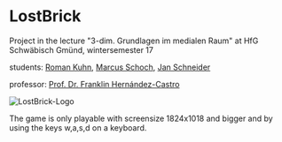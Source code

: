 # LostBrick

Project in the lecture "3-dim. Grundlagen im medialen Raum" at HfG Schwäbisch Gmünd, wintersemester 17

students:
[Roman Kuhn](https://ig.hfg-gmuend.de/author/roman_kuhn),
[Marcus Schoch](https://iot.hfg-gmuend.de/author/marcus_schoch),
[Jan Schneider](http://jan-patrick.de/)

professor: [Prof. Dr. Franklin Hernández-Castro](http://skizata.com/)

![LostBrick-Logo](https://github.com/JanPSchneider/LostBrick/blob/master/images/fulllogo.jpg)

The game is only playable with screensize 1824x1018 and bigger and by using the keys w,a,s,d on a keyboard.